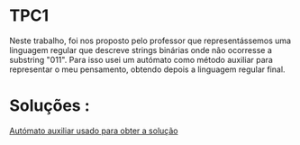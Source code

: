 # TPC1

Neste trabalho, foi nos proposto pelo professor que representássemos uma linguagem regular que descreve strings binárias onde não ocorresse a substring "011".
Para isso usei um autómato como método auxiliar para representar o meu pensamento, obtendo depois a linguagem regular final.

# Soluções :
[Autómato auxiliar usado para obter a solução](automato.jpeg)

